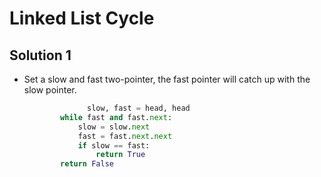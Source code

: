 # Linked List Cycle

## Solution 1

- Set a slow and fast two-pointer, the fast pointer will catch up with the slow pointer.

  ```python
  				slow, fast = head, head
          while fast and fast.next:
              slow = slow.next
              fast = fast.next.next
              if slow == fast:
                  return True
          return False
  ```

  